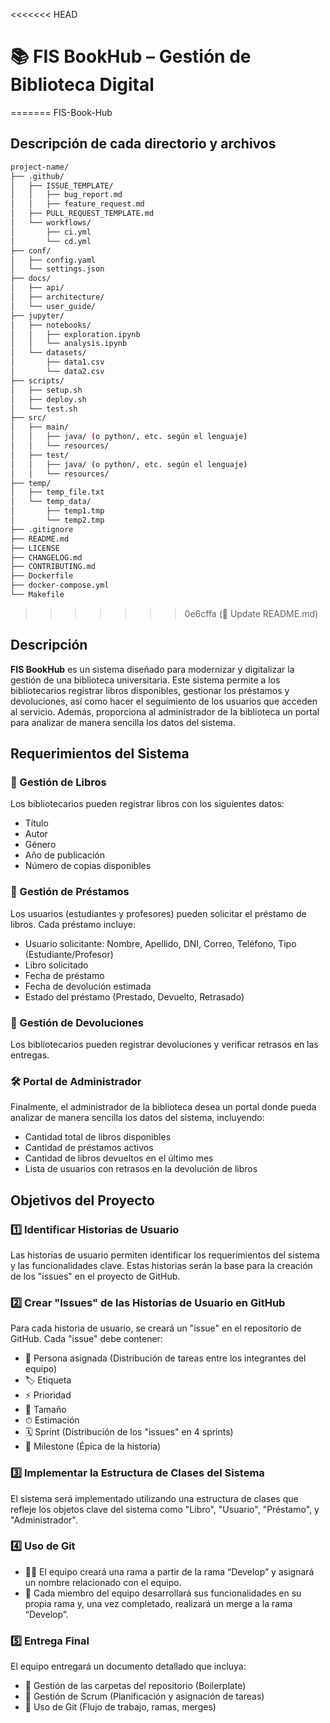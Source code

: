 <<<<<<< HEAD
# 📚 FIS BookHub – Gestión de Biblioteca Digital
=======
FIS-Book-Hub
## Descripción de cada directorio y archivos
```bash
project-name/
├── .github/
│   ├── ISSUE_TEMPLATE/
│   │   ├── bug_report.md
│   │   ├── feature_request.md
│   ├── PULL_REQUEST_TEMPLATE.md
│   └── workflows/
│       ├── ci.yml
│       └── cd.yml
├── conf/
│   ├── config.yaml
│   └── settings.json
├── docs/
│   ├── api/
│   ├── architecture/
│   └── user_guide/
├── jupyter/
│   ├── notebooks/
│   │   ├── exploration.ipynb
│   │   └── analysis.ipynb
│   └── datasets/
│       ├── data1.csv
│       └── data2.csv
├── scripts/
│   ├── setup.sh
│   ├── deploy.sh
│   └── test.sh
├── src/
│   ├── main/
│   │   ├── java/ (o python/, etc. según el lenguaje)
│   │   └── resources/
│   ├── test/
│   │   ├── java/ (o python/, etc. según el lenguaje)
│   │   └── resources/
├── temp/
│   ├── temp_file.txt
│   └── temp_data/
│       ├── temp1.tmp
│       └── temp2.tmp
├── .gitignore
├── README.md
├── LICENSE
├── CHANGELOG.md
├── CONTRIBUTING.md
├── Dockerfile
├── docker-compose.yml
└── Makefile
```
>>>>>>> 0e6cffa (📝 Update README.md)

## Descripción

**FIS BookHub** es un sistema diseñado para modernizar y digitalizar la gestión de una biblioteca universitaria. Este sistema permite a los bibliotecarios registrar libros disponibles, gestionar los préstamos y devoluciones, así como hacer el seguimiento de los usuarios que acceden al servicio. Además, proporciona al administrador de la biblioteca un portal para analizar de manera sencilla los datos del sistema.

## Requerimientos del Sistema

### 📖 Gestión de Libros
Los bibliotecarios pueden registrar libros con los siguientes datos:
- Título
- Autor
- Género
- Año de publicación
- Número de copias disponibles

### 📅 Gestión de Préstamos
Los usuarios (estudiantes y profesores) pueden solicitar el préstamo de libros. Cada préstamo incluye:
- Usuario solicitante: Nombre, Apellido, DNI, Correo, Teléfono, Tipo (Estudiante/Profesor)
- Libro solicitado
- Fecha de préstamo
- Fecha de devolución estimada
- Estado del préstamo (Prestado, Devuelto, Retrasado)

### 🔄 Gestión de Devoluciones
Los bibliotecarios pueden registrar devoluciones y verificar retrasos en las entregas.

### 🛠 Portal de Administrador
Finalmente, el administrador de la biblioteca desea un portal donde pueda analizar de manera sencilla los datos del sistema, incluyendo:

- Cantidad total de libros disponibles
- Cantidad de préstamos activos
- Cantidad de libros devueltos en el último mes
- Lista de usuarios con retrasos en la devolución de libros

## Objetivos del Proyecto

### 1️⃣ Identificar Historias de Usuario
Las historias de usuario permiten identificar los requerimientos del sistema y las funcionalidades clave. Estas historias serán la base para la creación de los "issues" en el proyecto de GitHub.

### 2️⃣ Crear "Issues" de las Historias de Usuario en GitHub
Para cada historia de usuario, se creará un "issue" en el repositorio de GitHub. Cada "issue" debe contener:
- 👤 Persona asignada (Distribución de tareas entre los integrantes del equipo)
- 🏷 Etiqueta
- ⚡ Prioridad
- 📏 Tamaño
- ⏱ Estimación
- 🗓 Sprint (Distribución de los "issues" en 4 sprints)
- 🎯 Milestone (Épica de la historia)

### 3️⃣ Implementar la Estructura de Clases del Sistema
El sistema será implementado utilizando una estructura de clases que refleje los objetos clave del sistema como "Libro", "Usuario", "Préstamo", y "Administrador".

### 4️⃣ Uso de Git
- 🧑‍💻 El equipo creará una rama a partir de la rama “Develop” y asignará un nombre relacionado con el equipo.
- 🔄 Cada miembro del equipo desarrollará sus funcionalidades en su propia rama y, una vez completado, realizará un merge a la rama “Develop”.

### 5️⃣ Entrega Final
El equipo entregará un documento detallado que incluya:
- 📂 Gestión de las carpetas del repositorio (Boilerplate)
- 🧩 Gestión de Scrum (Planificación y asignación de tareas)
- 📑 Uso de Git (Flujo de trabajo, ramas, merges)
